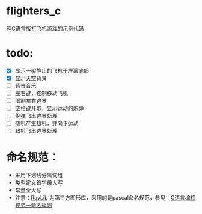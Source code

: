 # flighters_c

纯C语言版打飞机游戏的示例代码

# todo:

- [x] 显示一架静止的飞机于屏幕底部
- [x] 显示天空背景
- [ ] 背景音乐
- [ ] 左右键，控制移动飞机
- [ ] 限制左右边界
- [ ] 空格键开炮，显示运动的炮弹
- [ ] 炮弹飞出边界处理
- [ ] 随机产生敌机，并向下运动
- [ ] 敌机飞出边界处理

# 命名规范：

- 采用下划线分隔词组
- 类型定义首字母大写
- 常量全大写
- 注意：[RayLib](https://github.com/raysan5/raylib)
  为第三方图形库，采用的是pascal命名规范，参见：[C语言编程规范—命名规则](https://www.cnblogs.com/wfwenchao/p/5209197.html)
    